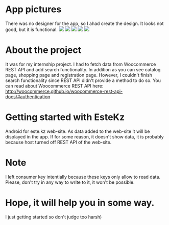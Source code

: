 # App pictures
There was no designer for the app, so I ahad create the design. It looks not good, but it is functional.
![](https://github.com/Ademaove/picturesforEstekz/blob/master/photo5429134336738832315.jpg)
![](https://github.com/Ademaove/picturesforEstekz/blob/master/photo5429134336738832314.jpg)
![](https://github.com/Ademaove/picturesforEstekz/blob/master/photo5429134336738832313.jpg)
![](https://github.com/Ademaove/picturesforEstekz/blob/master/photo5429134336738832312.jpg)
![](https://github.com/Ademaove/picturesforEstekz/blob/master/photo5429134336738832311.jpg)
# About the project
It was for my internship project. I had to fetch data from Woocommerce REST API and add search functionality. In addition as you can see catalog page, shopping page and registration page. However, I couldn't finish search functionality since REST API didn't provide a method to do so. You can read about Woocommerce REST API here: http://woocommerce.github.io/woocommerce-rest-api-docs/#authentication
# Getting started with EsteKz
 Android for este.kz web-site. As data added to the web-site it will be displayed in the app. If for some reason, it doesn't show data, it is probably because host turned off REST API of the web-site.
# Note
I left consumer key intentially because these keys only allow to read data. Please, don't try in any way to write to it, it won't be possible.
# Hope, it will help you in some way. 
I just getting started so don't judge too harsh)
